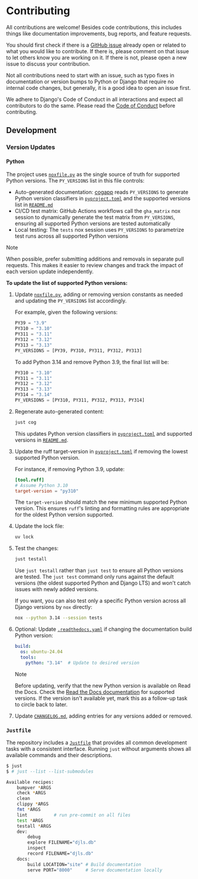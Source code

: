 # Contributing

All contributions are welcome! Besides code contributions, this includes things like documentation improvements, bug reports, and feature requests.

You should first check if there is a [GitHub issue](https://github.com/joshuadavidthomas/django-language-server/issues) already open or related to what you would like to contribute. If there is, please comment on that issue to let others know you are working on it. If there is not, please open a new issue to discuss your contribution.

Not all contributions need to start with an issue, such as typo fixes in documentation or version bumps to Python or Django that require no internal code changes, but generally, it is a good idea to open an issue first.

We adhere to Django's Code of Conduct in all interactions and expect all contributors to do the same. Please read the [Code of Conduct](https://www.djangoproject.com/conduct/) before contributing.

## Development

### Version Updates

#### Python

The project uses [`noxfile.py`](noxfile.py) as the single source of truth for supported Python versions. The `PY_VERSIONS` list in this file controls:

- Auto-generated documentation: [cogapp](https://nedbatchelder.com/code/cog/) reads `PY_VERSIONS` to generate Python version classifiers in [`pyproject.toml`](pyproject.toml) and the supported versions list in [`README.md`](README.md)
- CI/CD test matrix: GitHub Actions workflows call the `gha_matrix` nox session to dynamically generate the test matrix from `PY_VERSIONS`, ensuring all supported Python versions are tested automatically
- Local testing: The `tests` nox session uses `PY_VERSIONS` to parametrize test runs across all supported Python versions

> [!NOTE]
> When possible, prefer submitting additions and removals in separate pull requests. This makes it easier to review changes and track the impact of each version update independently.

**To update the list of supported Python versions:**

1. Update [`noxfile.py`](noxfile.py), adding or removing version constants as needed and updating the `PY_VERSIONS` list accordingly.

   For example, given the following versions:

   ```python
   PY39 = "3.9"
   PY310 = "3.10"
   PY311 = "3.11"
   PY312 = "3.12"
   PY313 = "3.13"
   PY_VERSIONS = [PY39, PY310, PY311, PY312, PY313]
   ```

   To add Python 3.14 and remove Python 3.9, the final list will be:

   ```python
   PY310 = "3.10"
   PY311 = "3.11"
   PY312 = "3.12"
   PY313 = "3.13"
   PY314 = "3.14"
   PY_VERSIONS = [PY310, PY311, PY312, PY313, PY314]
   ```

2. Regenerate auto-generated content:

   ```bash
   just cog
   ```

   This updates Python version classifiers in [`pyproject.toml`](pyproject.toml) and supported versions in [`README.md`](README.md).

3. Update the ruff target-version in [`pyproject.toml`](pyproject.toml) if removing the lowest supported Python version.

   For instance, if removing Python 3.9, update:

   ```toml
   [tool.ruff]
   # Assume Python 3.10
   target-version = "py310"
   ```

   The `target-version` should match the new minimum supported Python version. This ensures `ruff`'s linting and formatting rules are appropriate for the oldest Python version supported.

4. Update the lock file:

   ```bash
   uv lock
   ```

5. Test the changes:

   ```bash
   just testall
   ```

   Use `just testall` rather than `just test` to ensure all Python versions are tested. The `just test` command only runs against the default versions (the oldest supported Python and Django LTS) and won't catch issues with newly added versions.

   If you want, you can also test only a specific Python version across all Django versions by `nox` directly:

   ```bash
   nox --python 3.14 --session tests
   ```

6. Optional: Update [`.readthedocs.yaml`](.readthedocs.yaml) if changing the documentation build Python version:

   ```yaml
   build:
     os: ubuntu-24.04
     tools:
       python: "3.14"  # Update to desired version
   ```

   > [!NOTE]
   > Before updating, verify that the new Python version is available on Read the Docs. Check the [Read the Docs documentation](https://docs.readthedocs.io/en/stable/config-file/v2.html#build-tools-python) for supported versions. If the version isn't available yet, mark this as a follow-up task to circle back to later.

7. Update [`CHANGELOG.md`](CHANGELOG.md), adding entries for any versions added or removed.

### `Justfile`

The repository includes a [`Justfile`](./Justfile) that provides all common development tasks with a consistent interface. Running `just` without arguments shows all available commands and their descriptions.

<!-- [[[cog
import subprocess
import cog

output_raw = subprocess.run(["just", "--list", "--list-submodules"], stdout=subprocess.PIPE)
output_list = output_raw.stdout.decode("utf-8").split("\n")

cog.outl("""\
```bash
$ just
$ # just --list --list-submodules
""")

for i, line in enumerate(output_list):
    if not line:
        continue
    cog.out(line)
    if i < len(output_list):
        cog.out("\n")

cog.out("```")
]]] -->
```bash
$ just
$ # just --list --list-submodules

Available recipes:
    bumpver *ARGS
    check *ARGS
    clean
    clippy *ARGS
    fmt *ARGS
    lint          # run pre-commit on all files
    test *ARGS
    testall *ARGS
    dev:
        debug
        explore FILENAME="djls.db"
        inspect
        record FILENAME="djls.db"
    docs:
        build LOCATION="site" # Build documentation
        serve PORT="8000"     # Serve documentation locally
```
<!-- [[[end]]] -->
